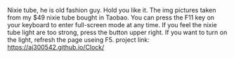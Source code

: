  Nixie tube, he is old fashion guy. Hold you like it.
 The img pictures taken from my $49 nixie tube bought in Taobao.
 You can press the F11 key on your keyboard to enter full-screen mode at any time.
 If you feel the nixie tube light are too strong, press the button upper right. 
 If you want to turn on the light, refresh the page useing F5.
 project link: https://aj300542.github.io/Clock/
 
